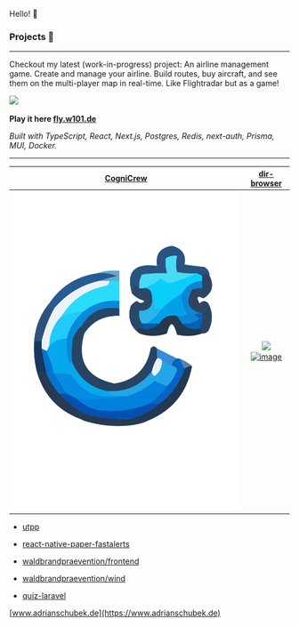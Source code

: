 
Hello! 👋
### Projects 🚀
<!-- - [Quiz](https://quiz.adriansoftware.de/) *Backend:* **Laravel**. *Frontend:* **Alpine.js** + **Bulma** (CSS).
  <details>
    <summary>Screenshots</summary>
  
    ![image](https://user-images.githubusercontent.com/19362349/201469744-77ede9af-245b-4a03-bfb4-b5c5e82ff8f1.png)
  
  </details> -->
<hr/>
Checkout my latest (work-in-progress) project: An airline management game. Create and manage your airline. Build routes, buy aircraft, and see them on the multi-player map in real-time. Like Flightradar but as a game! 


[![](https://github.com/adrianschubek/adrianschubek/assets/19362349/b3ddc704-4ce9-4303-b8d0-9a730dfbd23c)](https://fly.w101.de)

**Play it here [fly.w101.de](https://fly.w101.de)**

*Built with TypeScript, React, Next.js, Postgres, Redis, next-auth, Prisma, MUI, Docker.*
<hr/>

[CogniCrew](https://github.com/adrianschubek/cognicrew)|[dir-browser](https://dir.adriansoftware.de)|
:---:|:---:
[![](https://raw.githubusercontent.com/adrianschubek/cognicrew/main/assets/Logo.svg)](https://github.com/adrianschubek/cognicrew) | [![](https://user-images.githubusercontent.com/19362349/235147277-d57df505-33b8-4127-a3b9-abf6ad10633d.png)](https://dir.adriansoftware.de) [![image](https://github.com/adrianschubek/adrianschubek/assets/19362349/473a2ee2-0c18-477d-a04c-f6e09df7c716)](https://dir.adriansoftware.de)


- [utpp](https://utpp.adriansoftware.de)

- [react-native-paper-fastalerts](https://github.com/adrianschubek/react-native-paper-fastalerts)

- [waldbrandpraevention/frontend](https://github.com/waldbrandpraevention/frontend)
- [waldbrandpraevention/wind](https://github.com/waldbrandpraevention/wind)
- [quiz-laravel](https://github.com/adrianschubek/quiz-laravel)

[www.adrianschubek.de](https://www.adrianschubek.de)
